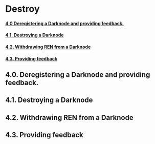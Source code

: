 # Destroy
#### [4.0 Deregistering a Darknode and providing feedback.](#40-deregistering-a-darknode-and-providing-feedback-1)
#### [4.1. Destroying a Darknode](#41-destroying-a-darknode-1)
#### [4.2. Withdrawing REN from a Darknode](#42-withdrawing-ren-from-a-darknode-1)
#### [4.3. Providing feedback](#43-providing-feedback-1)



## 4.0. Deregistering a Darknode and providing feedback. 


## 4.1. Destroying a Darknode


## 4.2. Withdrawing REN from a Darknode


## 4.3. Providing feedback
